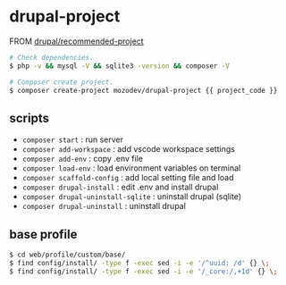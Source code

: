 # drupal-project

FROM [drupal/recommended-project](https://github.com/drupal/recommended-project)

```bash
# Check dependencies.
$ php -v && mysql -V && sqlite3 -version && composer -V

# Composer create project.
$ composer create-project mozodev/drupal-project {{ project_code }}
```

## scripts

- ```composer start```  : run server
- ```composer add-workspace```  : add vscode workspace settings
- ```composer add-env```  : copy .env file
- ```composer load-env```  : load environment variables on terminal
- ```composer scaffold-config```  : add local setting file and load
- ```composer drupal-install```  : edit .env and install drupal
- ```composer drupal-uninstall-sqlite```  : uninstall drupal (sqlite)
- ```composer drupal-uninstall```  : uninstall drupal

## base profile

```bash
$ cd web/profile/custom/base/
$ find config/install/ -type f -exec sed -i -e '/^uuid: /d' {} \;
$ find config/install/ -type f -exec sed -i -e '/_core:/,+1d' {} \;
```